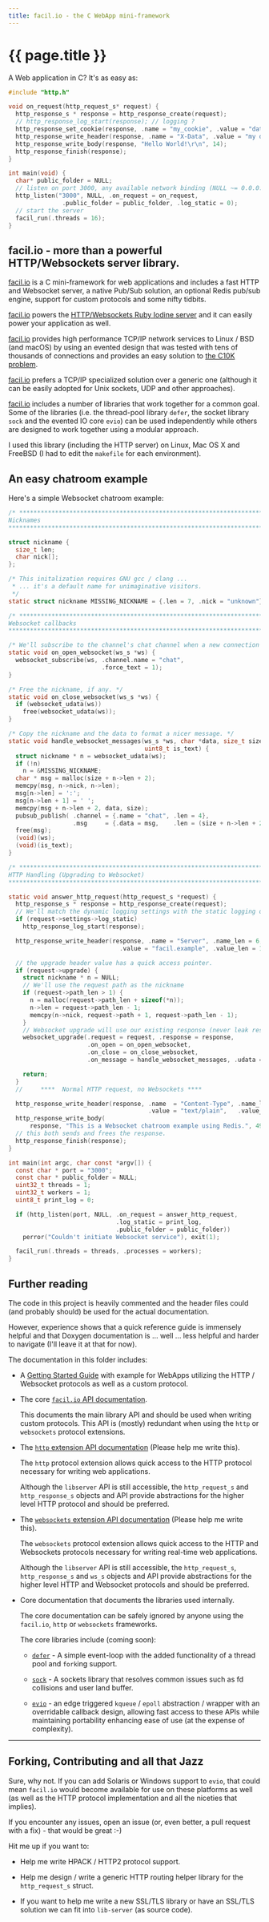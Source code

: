 ```yaml
---
title: facil.io - the C WebApp mini-framework
---
```

# {{ page.title }}

A Web application in C? It's as easy as:

```c
#include "http.h"

void on_request(http_request_s* request) {
  http_response_s * response = http_response_create(request);
  // http_response_log_start(response); // logging ?
  http_response_set_cookie(response, .name = "my_cookie", .value = "data");
  http_response_write_header(response, .name = "X-Data", .value = "my data");
  http_response_write_body(response, "Hello World!\r\n", 14);
  http_response_finish(response);
}

int main(void) {
  char* public_folder = NULL;
  // listen on port 3000, any available network binding (NULL ~= 0.0.0.0)
  http_listen("3000", NULL, .on_request = on_request,
               .public_folder = public_folder, .log_static = 0);
  // start the server
  facil_run(.threads = 16);
}
```

## facil.io - more than a powerful HTTP/Websockets server library.

[facil.io](http://facil.io) is a C mini-framework for web applications and includes a fast HTTP and Websocket server, a native Pub/Sub solution, an optional Redis pub/sub engine, support for custom protocols and some nifty tidbits.

[facil.io](http://facil.io) powers the [HTTP/Websockets Ruby Iodine server](https://github.com/boazsegev/iodine) and it can easily power your application as well.

[facil.io](http://facil.io) provides high performance TCP/IP network services to Linux / BSD (and macOS) by using an evented design that was tested with tens of thousands of connections and provides an easy solution to [the C10K problem](http://www.kegel.com/c10k.html).

[facil.io](http://facil.io) prefers a TCP/IP specialized solution over a generic one (although it can be easily adopted for Unix sockets, UDP and other approaches).

[facil.io](http://facil.io) includes a number of libraries that work together for a common goal. Some of the libraries (i.e. the thread-pool library `defer`, the socket library `sock` and the evented IO core `evio`) can be used independently while others are designed to work together using a modular approach.

I used this library (including the HTTP server) on Linux, Mac OS X and FreeBSD (I had to edit the `makefile` for each environment).

## An easy chatroom example

Here's a simple Websocket chatroom example:

```c
/* *****************************************************************************
Nicknames
***************************************************************************** */

struct nickname {
  size_t len;
  char nick[];
};

/* This initalization requires GNU gcc / clang ...
 * ... it's a default name for unimaginative visitors.
 */
static struct nickname MISSING_NICKNAME = {.len = 7, .nick = "unknown"};

/* *****************************************************************************
Websocket callbacks
***************************************************************************** */

/* We'll subscribe to the channel's chat channel when a new connection opens */
static void on_open_websocket(ws_s *ws) {
  websocket_subscribe(ws, .channel.name = "chat",
                          .force_text = 1);
}

/* Free the nickname, if any. */
static void on_close_websocket(ws_s *ws) {
  if (websocket_udata(ws))
    free(websocket_udata(ws));
}

/* Copy the nickname and the data to format a nicer message. */
static void handle_websocket_messages(ws_s *ws, char *data, size_t size,
                                      uint8_t is_text) {
  struct nickname * n = websocket_udata(ws);
  if (!n)
    n = &MISSING_NICKNAME;
  char * msg = malloc(size + n->len + 2);
  memcpy(msg, n->nick, n->len);
  msg[n->len] = ':';
  msg[n->len + 1] = ' ';
  memcpy(msg + n->len + 2, data, size);
  pubsub_publish( .channel = {.name = "chat", .len = 4},
                  .msg     = {.data = msg,    .len = (size + n->len + 2)});
  free(msg);
  (void)(ws);
  (void)(is_text);
}

/* *****************************************************************************
HTTP Handling (Upgrading to Websocket)
***************************************************************************** */

static void answer_http_request(http_request_s *request) {
  http_response_s * response = http_response_create(request);
  // We'll match the dynamic logging settings with the static logging ones.
  if (request->settings->log_static)
    http_response_log_start(response);

  http_response_write_header(response, .name = "Server", .name_len = 6,
                               .value = "facil.example", .value_len = 13);

  // the upgrade header value has a quick access pointer.
  if (request->upgrade) {
    struct nickname * n = NULL;
    // We'll use the request path as the nickname
    if (request->path_len > 1) {
      n = malloc(request->path_len + sizeof(*n));
      n->len = request->path_len - 1;
      memcpy(n->nick, request->path + 1, request->path_len - 1);
    }
    // Websocket upgrade will use our existing response (never leak responses).
    websocket_upgrade(.request = request, .response = response,
                      .on_open = on_open_websocket,
                      .on_close = on_close_websocket,
                      .on_message = handle_websocket_messages, .udata = n);

    return;
  }
  //     ****  Normal HTTP request, no Websockets ****     

  http_response_write_header(response, .name  = "Content-Type", .name_len = 12,
                                       .value = "text/plain",   .value_len = 10);
  http_response_write_body(
      response, "This is a Websocket chatroom example using Redis.", 49);
  // this both sends and frees the response.
  http_response_finish(response);
}

int main(int argc, char const *argv[]) {
  const char * port = "3000";
  const char * public_folder = NULL;
  uint32_t threads = 1;
  uint32_t workers = 1;
  uint8_t print_log = 0;

  if (http_listen(port, NULL, .on_request = answer_http_request,
                              .log_static = print_log,
                              .public_folder = public_folder))
    perror("Couldn't initiate Websocket service"), exit(1);

  facil_run(.threads = threads, .processes = workers);
}

```

## Further reading

The code in this project is heavily commented and the header files could (and probably should) be used for the actual documentation.

However, experience shows that a quick reference guide is immensely helpful and that Doxygen documentation is ... well ... less helpful and harder to navigate (I'll leave it at that for now).

The documentation in this folder includes:

* A [Getting Started Guide](getting_started.md) with example for WebApps utilizing the HTTP / Websocket protocols as well as a custom protocol.

* The core [`facil.io` API documentation](facil.md).

    This documents the main library API and should be used when writing custom protocols. This API is (mostly) redundant when using the `http` or `websockets` protocol extensions.

* The [`http` extension API documentation]() (Please help me write this).

    The `http` protocol extension allows quick access to the HTTP protocol necessary for writing web applications.

    Although the `libserver` API is still accessible, the `http_request_s` and `http_response_s` objects and API provide abstractions for the higher level HTTP protocol and should be preferred.

* The [`websockets` extension API documentation]() (Please help me write this).

    The `websockets` protocol extension allows quick access to the HTTP and Websockets protocols necessary for writing real-time web applications.

    Although the `libserver` API is still accessible, the `http_request_s`, `http_response_s` and `ws_s` objects and API provide abstractions for the higher level HTTP and Websocket protocols and should be preferred.

* Core documentation that documents the libraries used internally.

    The core documentation can be safely ignored by anyone using the `facil.io`, `http` or `websockets` frameworks.

    The core libraries include (coming soon):

    * [`defer`](./defer.md) - A simple event-loop with the added functionality of a thread pool and `fork`ing support.

    * [`sock`](./sock.md) - A sockets library that resolves common issues such as fd collisions and user land buffer.

    * [`evio`](./evio.md) - an edge triggered `kqueue` / `epoll` abstraction / wrapper with an overridable callback design, allowing fast access to these APIs while maintaining portability enhancing ease of use (at the expense of complexity).

---

## Forking, Contributing and all that Jazz

Sure, why not. If you can add Solaris or Windows support to `evio`, that could mean `facil.io` would become available for use on these platforms as well (as well as the HTTP protocol implementation and all the niceties that implies).

If you encounter any issues, open an issue (or, even better, a pull request with a fix) - that would be great :-)

Hit me up if you want to:

* Help me write HPACK / HTTP2 protocol support.

* Help me design / write a generic HTTP routing helper library for the `http_request_s` struct.

* If you want to help me write a new SSL/TLS library or have an SSL/TLS solution we can fit into `lib-server` (as source code).

